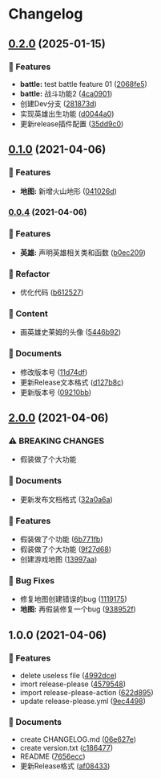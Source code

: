 # Changelog

## [0.2.0](https://www.github.com/HongjianTang/release-test/compare/v0.1.0...v0.2.0) (2025-01-15)


### 🚀 Features

* **battle:** test battle feature 01 ([2068fe5](https://www.github.com/HongjianTang/release-test/commit/2068fe5b03e81c576e2e1be2b4d2e33439e67f13))
* **battle:** 战斗功能2 ([4ca0901](https://www.github.com/HongjianTang/release-test/commit/4ca0901227673405fa1a2e3514ba3a19147706d6))
* 创建Dev分支 ([281873d](https://www.github.com/HongjianTang/release-test/commit/281873d6025b3ca4286bca98478a2e1273815aa9))
* 实现英雄出生功能 ([d0044a0](https://www.github.com/HongjianTang/release-test/commit/d0044a0035efc89c13e9394d1637e27b571a24b1))
* 更新release插件配置 ([35dd9c0](https://www.github.com/HongjianTang/release-test/commit/35dd9c097484e87ebb9042103abd1e3bca3e6174))

## [0.1.0](https://www.github.com/HongjianTang/release-test/compare/v0.0.4...v0.1.0) (2021-04-06)


### 🚀 Features

* **地图:** 新增火山地形 ([041026d](https://www.github.com/HongjianTang/release-test/commit/041026d0c3ef165f461e6a5565e2387152753cd4))

### [0.0.4](https://www.github.com/HongjianTang/release-test/compare/v2.0.0...v0.0.4) (2021-04-06)


### 🚀 Features

* **英雄:** 声明英雄相关类和函数 ([b0ec209](https://www.github.com/HongjianTang/release-test/commit/b0ec209787d2676fd8178b8fb6a4bb7059471d99))


### 🔨 Refactor

* 优化代码 ([b612527](https://www.github.com/HongjianTang/release-test/commit/b61252795f1e28dfe2b85882b94c3fb6ff045bff))


### 🎨 Content

* 画英雄史莱姆的头像 ([5446b92](https://www.github.com/HongjianTang/release-test/commit/5446b9218cafebf1bfc088d1235f3c6a4da7b78d))


### 📄 Documents

* 修改版本号 ([11d74df](https://www.github.com/HongjianTang/release-test/commit/11d74df7fe684b16414cbb2bd165a9564b989538))
* 更新Release文本格式 ([d127b8c](https://www.github.com/HongjianTang/release-test/commit/d127b8cd30e7017134b2027977220e23d1da84fc))
* 更新版本号 ([09210bb](https://www.github.com/HongjianTang/release-test/commit/09210bb0bc24b21443da9e429576745735658e45))

## [2.0.0](https://www.github.com/HongjianTang/release-test/compare/v1.0.0...v2.0.0) (2021-04-06)


### ⚠ BREAKING CHANGES

* 假装做了个大功能

### 📄 Documents

* 更新发布文档格式 ([32a0a6a](https://www.github.com/HongjianTang/release-test/commit/32a0a6aac200e11e06f2356e7614cd8736c9298e))


### 🚀 Features

* 假装做了个功能 ([6b771fb](https://www.github.com/HongjianTang/release-test/commit/6b771fb7d33be76b2b54ddf8725fa2d24a59d1ec))
* 假装做了个大功能 ([9f27d68](https://www.github.com/HongjianTang/release-test/commit/9f27d688d54607e1659c85c1391dbf0a003a2ce3))
* 创建游戏地图 ([13997aa](https://www.github.com/HongjianTang/release-test/commit/13997aa1f88f45180af26299200c324590dc9f29))


### 🐛 Bug Fixes

* 修复地图创建错误的bug ([1119175](https://www.github.com/HongjianTang/release-test/commit/111917595ed29ed542b4e94c3486410fa787887a))
* **地图:** 再假装修复一个bug ([938952f](https://www.github.com/HongjianTang/release-test/commit/938952f3eb79cd7cce045a7fe04c1e3386bc4bc2))

## 1.0.0 (2021-04-06)


### 🚀 Features

* delete useless file ([4992dce](https://www.github.com/HongjianTang/release-test/commit/4992dce8a7bbaa9dc44d5132bb0ff14c362b37d0))
* imort release-please ([4579548](https://www.github.com/HongjianTang/release-test/commit/457954870ed7bb0716e17afe9c7e9eae1ecddb6e))
* import release-please-action ([622d895](https://www.github.com/HongjianTang/release-test/commit/622d8953277033b8779852b1bedf0a0e96baa84d))
* update release-please.yml ([9ec4498](https://www.github.com/HongjianTang/release-test/commit/9ec4498a3152b77fb1df1a3486076121337f89c7))


### 📄 Documents

* create CHANGELOG.md ([06e627e](https://www.github.com/HongjianTang/release-test/commit/06e627e24e5ee5f6f8379ebad73bef2fe315918d))
* create version.txt ([c186477](https://www.github.com/HongjianTang/release-test/commit/c186477783fe93fd0c20b6771258ea8b9edba707))
* README ([7656ecc](https://www.github.com/HongjianTang/release-test/commit/7656ecc24266e516d5dff6a1a5536d70150df57a))
* 更新Release格式 ([af08433](https://www.github.com/HongjianTang/release-test/commit/af08433fc78d5bc697239814771cab674fd367b9))
